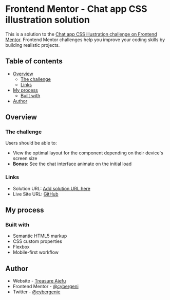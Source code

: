 # Frontend Mentor - Chat app CSS illustration solution

This is a solution to the [Chat app CSS illustration challenge on Frontend Mentor](https://www.frontendmentor.io/challenges/chat-app-css-illustration-O5auMkFqY). Frontend Mentor challenges help you improve your coding skills by building realistic projects. 

## Table of contents

- [Overview](#overview)
  - [The challenge](#the-challenge)
  - [Links](#links)
- [My process](#my-process)
  - [Built with](#built-with)
- [Author](#author)

## Overview

### The challenge

Users should be able to:

- View the optimal layout for the component depending on their device's screen size
- **Bonus**: See the chat interface animate on the initial load

### Links

- Solution URL: [Add solution URL here](https://your-solution-url.com)
- Live Site URL: [GitHub](https://cybergeni.github.io/chat-app-illustration)

## My process

### Built with

- Semantic HTML5 markup
- CSS custom properties
- Flexbox
- Mobile-first workflow

## Author

- Website - [Treasure Ajefu](https://github.com/cybergeni)
- Frontend Mentor - [@cybergeni](https://www.frontendmentor.io/profile/cybergeni)
- Twitter - [@cybergenie](https://www.twitter.com/cybergenie_)


